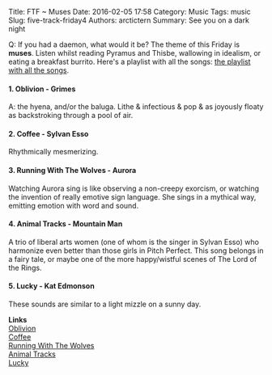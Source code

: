 Title: FTF ~ Muses
Date: 2016-02-05 17:58
Category: Music
Tags: music
Slug: five-track-friday4
Authors: arctictern
Summary: See you on a dark night

Q: If you had a daemon, what would it be? The theme of this Friday is
**muses**. Listen whilst reading Pyramus and Thisbe, wallowing in idealism,
or eating a breakfast burrito. Here's a playlist with all the songs: [the playlist with all 
the songs](https://open.spotify.com/user/1240806741/playlist/4incH0kX0BA2gDCnL8ZLaO).

#### 1. Oblivion - Grimes
A: the hyena, and/or the baluga. Lithe & infectious & pop & as joyously floaty
as backstroking through a pool of air.

#### 2. Coffee - Sylvan Esso
Rhythmically mesmerizing. 

#### 3. Running With The Wolves - Aurora
Watching Aurora sing is like observing a non-creepy exorcism, or watching the 
invention of really emotive sign language. She sings in a mythical way, emitting
emotion with word and sound.

#### 4. Animal Tracks - Mountain Man
A trio of liberal arts women (one of whom is the singer in Sylvan Esso) who
harmonize even better than those girls in Pitch Perfect. This song belongs in a 
fairy tale, or maybe one of the more happy/wistful scenes of The Lord of the Rings.

#### 5. Lucky - Kat Edmonson
These sounds are similar to a light mizzle on a sunny day.

**Links**  
[Oblivion](https://www.youtube.com/watch?v=JtH68PJIQLE)  
[Coffee](https://www.youtube.com/watch?v=mhyD2qchkEw)  
[Running With The Wolves](https://www.youtube.com/watch?v=By-sBq2uk2c)  
[Animal Tracks](https://www.youtube.com/watch?v=ePwi5M2AJAQ)  
[Lucky](https://www.youtube.com/watch?v=68xjjR5ztoQ)  
